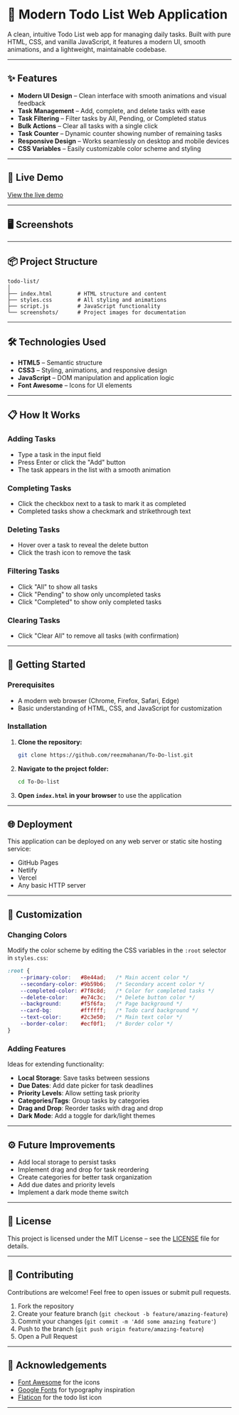 # 📝 Modern Todo List Web Application

A clean, intuitive Todo List web app for managing daily tasks. Built with pure HTML, CSS, and vanilla JavaScript, it features a modern UI, smooth animations, and a lightweight, maintainable codebase.

---

## ✨ Features

- **Modern UI Design** – Clean interface with smooth animations and visual feedback
- **Task Management** – Add, complete, and delete tasks with ease
- **Task Filtering** – Filter tasks by All, Pending, or Completed status
- **Bulk Actions** – Clear all tasks with a single click
- **Task Counter** – Dynamic counter showing number of remaining tasks
- **Responsive Design** – Works seamlessly on desktop and mobile devices
- **CSS Variables** – Easily customizable color scheme and styling

---

## 🚀 Live Demo

<!-- Replace with your actual live demo link -->
[View the live demo](#)

---

## 🖥️ Screenshots

<!-- Place your screenshots in the `screenshots/` folder and reference them here -->
<!-- Example: -->
<!-- ![Todo List Screenshot](screenshots/screenshot1.png) -->

---

## 📦 Project Structure

```
todo-list/
│
├── index.html        # HTML structure and content
├── styles.css        # All styling and animations
├── script.js         # JavaScript functionality
└── screenshots/      # Project images for documentation
```

---

## 🛠️ Technologies Used

- **HTML5** – Semantic structure
- **CSS3** – Styling, animations, and responsive design
- **JavaScript** – DOM manipulation and application logic
- **Font Awesome** – Icons for UI elements

---

## 📋 How It Works

### Adding Tasks
- Type a task in the input field
- Press Enter or click the "Add" button
- The task appears in the list with a smooth animation

### Completing Tasks
- Click the checkbox next to a task to mark it as completed
- Completed tasks show a checkmark and strikethrough text

### Deleting Tasks
- Hover over a task to reveal the delete button
- Click the trash icon to remove the task

### Filtering Tasks
- Click "All" to show all tasks
- Click "Pending" to show only uncompleted tasks
- Click "Completed" to show only completed tasks

### Clearing Tasks
- Click "Clear All" to remove all tasks (with confirmation)

---

## 🚀 Getting Started

### Prerequisites

- A modern web browser (Chrome, Firefox, Safari, Edge)
- Basic understanding of HTML, CSS, and JavaScript for customization

### Installation

1. **Clone the repository:**
   ```bash
   git clone https://github.com/reezmahanan/To-Do-list.git
   ```
2. **Navigate to the project folder:**
   ```bash
   cd To-Do-list
   ```
3. **Open `index.html` in your browser** to use the application

---

## 🌐 Deployment

This application can be deployed on any web server or static site hosting service:

- GitHub Pages
- Netlify
- Vercel
- Any basic HTTP server

---

## 🎨 Customization

### Changing Colors

Modify the color scheme by editing the CSS variables in the `:root` selector in `styles.css`:

```css
:root {
    --primary-color:   #8e44ad;   /* Main accent color */
    --secondary-color: #9b59b6;   /* Secondary accent color */
    --completed-color: #7f8c8d;   /* Color for completed tasks */
    --delete-color:    #e74c3c;   /* Delete button color */
    --background:      #f5f6fa;   /* Page background */
    --card-bg:         #ffffff;   /* Todo card background */
    --text-color:      #2c3e50;   /* Main text color */
    --border-color:    #ecf0f1;   /* Border color */
}
```

### Adding Features

Ideas for extending functionality:
- **Local Storage**: Save tasks between sessions
- **Due Dates**: Add date picker for task deadlines
- **Priority Levels**: Allow setting task priority
- **Categories/Tags**: Group tasks by categories
- **Drag and Drop**: Reorder tasks with drag and drop
- **Dark Mode**: Add a toggle for dark/light themes

---

## ⚙️ Future Improvements

- Add local storage to persist tasks
- Implement drag and drop for task reordering
- Create categories for better task organization
- Add due dates and priority levels
- Implement a dark mode theme switch

---

## 📝 License

This project is licensed under the MIT License – see the [LICENSE](LICENSE) file for details.

---

## 🤝 Contributing

Contributions are welcome! Feel free to open issues or submit pull requests.

1. Fork the repository
2. Create your feature branch (`git checkout -b feature/amazing-feature`)
3. Commit your changes (`git commit -m 'Add some amazing feature'`)
4. Push to the branch (`git push origin feature/amazing-feature`)
5. Open a Pull Request

---

## 👏 Acknowledgements

- [Font Awesome](https://fontawesome.com/) for the icons
- [Google Fonts](https://fonts.google.com/) for typography inspiration
- [Flaticon](https://www.flaticon.com/) for the todo list icon

---
